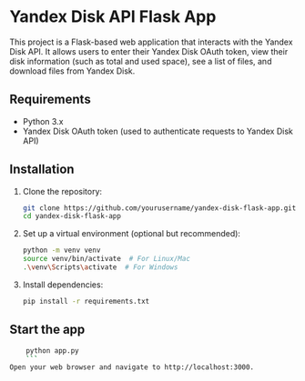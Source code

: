 # Yandex Disk API Flask App

This project is a Flask-based web application that interacts with the Yandex Disk API. It allows users to enter their Yandex Disk OAuth token, view their disk information (such as total and used space), see a list of files, and download files from Yandex Disk.


## Requirements

- Python 3.x
- Yandex Disk OAuth token (used to authenticate requests to Yandex Disk API)

## Installation

1. Clone the repository:

   ```bash
   git clone https://github.com/yourusername/yandex-disk-flask-app.git
   cd yandex-disk-flask-app
   ```

2. Set up a virtual environment (optional but recommended):

   ```bash
   python -m venv venv
   source venv/bin/activate  # For Linux/Mac
   .\venv\Scripts\activate  # For Windows
   ```

3. Install dependencies:

   ```bash
   pip install -r requirements.txt
   ```

## Start the app

````bash
    python app.py
    ```
Open your web browser and navigate to http://localhost:3000.
````
